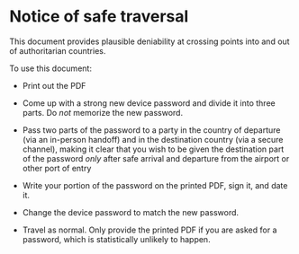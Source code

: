 # Notice of safe traversal

This document provides plausible deniability at crossing points into and out of authoritarian countries.

To use this document:

* Print out the PDF

* Come up with a strong new device password and divide it into three parts. Do *not* memorize the new password.

* Pass two parts of the password to a party in the country of departure (via an in-person handoff) and in the destination country (via a secure channel), making it clear that you wish to be given the destination part of the password *only* after safe arrival and departure from the airport or other port of entry

* Write your portion of the password on the printed PDF, sign it, and date it. 

* Change the device password to match the new password.

* Travel as normal. Only provide the printed PDF if you are asked for a password, which is statistically unlikely to happen. 
